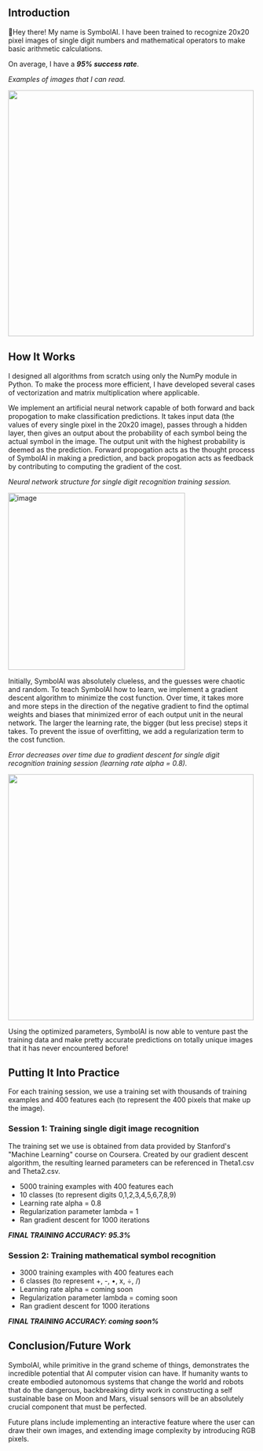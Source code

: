 ## Introduction

:wave:Hey there! My name is SymbolAI. I have been trained to recognize 20x20 pixel images of single digit numbers and mathematical operators to make basic arithmetic calculations.

On average, I have a ***95% success rate***.

*Examples of images that I can read.*

<img src="https://user-images.githubusercontent.com/106856325/173201099-184cb968-8f51-42c0-a250-df8d26653efd.png" width="500">

## How It Works

I designed all algorithms from scratch using only the NumPy module in Python. To make the process more efficient, I have developed several cases of vectorization and matrix multiplication where applicable.

We implement an artificial neural network capable of both forward and back propogation to make classification predictions. It takes input data (the values of every single pixel in the 20x20 image), passes through a hidden layer, then gives an output about the probability of each symbol being the actual symbol in the image. The output unit with the highest probability is deemed as the prediction. Forward propogation acts as the thought process of SymbolAI in making a prediction, and back propogation acts as feedback by contributing to computing the gradient of the cost.

*Neural network structure for single digit recognition training session.*

<img width="360" alt="image" src="https://user-images.githubusercontent.com/106856325/173197002-c5241e06-d84e-4c4c-8853-ced0647d48da.png">

Initially, SymbolAI was absolutely clueless, and the guesses were chaotic and random. To teach SymbolAI how to learn, we implement a gradient descent algorithm to minimize the cost function. Over time, it takes more and more steps in the direction of the negative gradient to find the optimal weights and biases that minimized error of each output unit in the neural network. The larger the learning rate, the bigger (but less precise) steps it takes. To prevent the issue of overfitting, we add a regularization term to the cost function.

*Error decreases over time due to gradient descent for single digit recognition training session (learning rate alpha = 0.8).*

<img src="https://user-images.githubusercontent.com/106856325/173171486-c9810d2d-65ea-4da1-83fa-682cc5561540.png" width="500">

Using the optimized parameters, SymbolAI is now able to venture past the training data and make pretty accurate predictions on totally unique images that it has never encountered before!

## Putting It Into Practice

For each training session, we use a training set with thousands of training examples and 400 features each (to represent the 400 pixels that make up the image).

### Session 1: Training single digit image recognition

The training set we use is obtained from data provided by Stanford's "Machine Learning" course on Coursera. Created by our gradient descent algorithm, the resulting learned parameters can be referenced in Theta1.csv and Theta2.csv.

- 5000 training examples with 400 features each
- 10 classes (to represent digits 0,1,2,3,4,5,6,7,8,9)
- Learning rate alpha = 0.8
- Regularization parameter lambda = 1
- Ran gradient descent for 1000 iterations

***FINAL TRAINING ACCURACY: 95.3%***

### Session 2: Training mathematical symbol recognition

- 3000 training examples with 400 features each
- 6 classes (to represent +, -, •, x, ÷, /)
- Learning rate alpha = coming soon
- Regularization parameter lambda = coming soon
- Ran gradient descent for 1000 iterations

***FINAL TRAINING ACCURACY: coming soon%***

## Conclusion/Future Work

SymbolAI, while primitive in the grand scheme of things, demonstrates the incredible potential that AI computer vision can have. If humanity wants to create embodied autonomous systems that change the world and robots that do the dangerous, backbreaking dirty work in constructing a self sustainable base on Moon and Mars, visual sensors will be an absolutely crucial component that must be perfected.

Future plans include implementing an interactive feature where the user can draw their own images, and extending image complexity by introducing RGB pixels.
